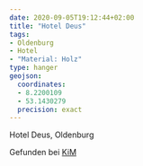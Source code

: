 ```yaml
---
date: 2020-09-05T19:12:44+02:00
title: "Hotel Deus"
tags:
- Oldenburg
- Hotel
- "Material: Holz"
type: hanger
geojson:
  coordinates:
  - 8.2200109
  - 53.1430279
  precision: exact
---
```

Hotel Deus, Oldenburg


<div class="source">Gefunden bei <a href="https://www.neue-arbeit-brockensammlung.de/geschaefte/zweigstelle-kim/">KiM</a></div>
